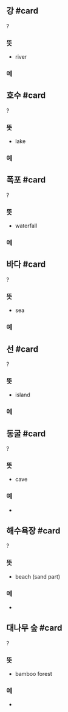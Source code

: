 ## 강 #card
?
### 뜻
- river
### 예
<!--SR:!2025-06-03,236,332-->

## 호수 #card
?
### 뜻
- lake
### 예
<!--SR:!2025-05-19,188,312-->

## 폭포 #card
?
### 뜻
- waterfall
### 예
<!--SR:!2025-02-19,105,264-->

## 바다 #card
?
### 뜻
- sea
### 예
<!--SR:!2025-06-07,219,324-->

## 선 #card
?
### 뜻
- island
### 예
<!--SR:!2025-03-03,130,298-->

## 동굴 #card
?
### 뜻
- cave
### 예
-
<!--SR:!2024-11-15,3,252-->

## 해수욕장 #card
?
### 뜻
- beach (sand part)
### 예
-
<!--SR:!2024-11-07,28,288-->

## 대나무 숲 #card
?
### 뜻
- bamboo forest
### 예
-
<!--SR:!2024-12-17,35,292-->
